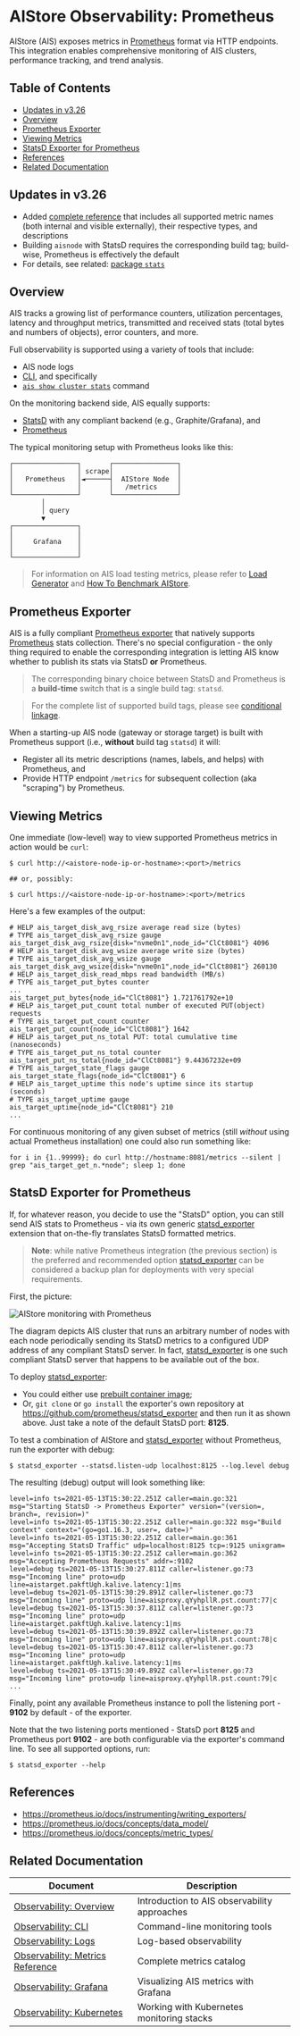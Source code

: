 # AIStore Observability: Prometheus

AIStore (AIS) exposes metrics in [Prometheus](https://prometheus.io) format via HTTP endpoints. This integration enables comprehensive monitoring of AIS clusters, performance tracking, and trend analysis.

## Table of Contents
- [Updates in v3.26](#updates-in-v326)
- [Overview](#overview)
- [Prometheus Exporter](#prometheus-exporter)
- [Viewing Metrics](#viewing-metrics)
- [StatsD Exporter for Prometheus](#statsd-exporter-for-prometheus)
- [References](#references)
- [Related Documentation](#related-documentation)

## Updates in v3.26

* Added [complete reference](31-metrics-reference.md) that includes all supported metric names (both internal and visible externally), their respective types, and descriptions
* Building `aisnode` with StatsD requires the corresponding build tag; build-wise, Prometheus is effectively the default
* For details, see related: [package `stats`](/docs/environment-vars.md#package-stats)

## Overview

AIS tracks a growing list of performance counters, utilization percentages, latency and throughput metrics, transmitted and received stats (total bytes and numbers of objects), error counters, and more.

Full observability is supported using a variety of tools that include:

* AIS node logs
* [CLI](/docs/cli.md), and specifically
* [`ais show cluster stats`](/docs/cli/cluster.md) command

On the monitoring backend side, AIS equally supports:
* [StatsD](https://github.com/etsy/statsd) with any compliant backend (e.g., Graphite/Grafana), and
* [Prometheus](https://prometheus.io/)

The typical monitoring setup with Prometheus looks like this:

```
┌────────────────┐       ┌────────────────┐
│                │ scrape│                │
│   Prometheus   │◄──────┤  AIStore Node  │
│                │       │   /metrics     │
└────────────────┘       └────────────────┘
        │
        │ query
        ▼
┌────────────────┐
│                │
│     Grafana    │
│                │
└────────────────┘
```

> For information on AIS load testing metrics, please refer to [Load Generator](/docs/aisloader.md) and [How To Benchmark AIStore](howto_benchmark.md).

## Prometheus Exporter

AIS is a fully compliant [Prometheus exporter](https://prometheus.io/docs/instrumenting/writing_exporters/) that natively supports [Prometheus](https://prometheus.io/) stats collection. There's no special configuration - the only thing required to enable the corresponding integration is letting AIS know whether to publish its stats via StatsD **or** Prometheus.

> The corresponding binary choice between StatsD and Prometheus is a **build-time** switch that is a single build tag: `statsd`.

> For the complete list of supported build tags, please see [conditional linkage](/docs/build_tags.md).

When a starting-up AIS node (gateway or storage target) is built with Prometheus support (i.e., **without** build tag `statsd`) it will:

* Register all its metric descriptions (names, labels, and helps) with Prometheus, and
* Provide HTTP endpoint `/metrics` for subsequent collection (aka "scraping") by Prometheus.

## Viewing Metrics

One immediate (low-level) way to view supported Prometheus metrics in action would be `curl`:

```console
$ curl http://<aistore-node-ip-or-hostname>:<port>/metrics

## or, possibly:

$ curl https://<aistore-node-ip-or-hostname>:<port>/metrics
```

Here's a few examples of the output:

```console
# HELP ais_target_disk_avg_rsize average read size (bytes)
# TYPE ais_target_disk_avg_rsize gauge
ais_target_disk_avg_rsize{disk="nvme0n1",node_id="ClCt8081"} 4096
# HELP ais_target_disk_avg_wsize average write size (bytes)
# TYPE ais_target_disk_avg_wsize gauge
ais_target_disk_avg_wsize{disk="nvme0n1",node_id="ClCt8081"} 260130
# HELP ais_target_disk_read_mbps read bandwidth (MB/s)
# TYPE ais_target_put_bytes counter
...
ais_target_put_bytes{node_id="ClCt8081"} 1.721761792e+10
# HELP ais_target_put_count total number of executed PUT(object) requests
# TYPE ais_target_put_count counter
ais_target_put_count{node_id="ClCt8081"} 1642
# HELP ais_target_put_ns_total PUT: total cumulative time (nanoseconds)
# TYPE ais_target_put_ns_total counter
ais_target_put_ns_total{node_id="ClCt8081"} 9.44367232e+09
# TYPE ais_target_state_flags gauge
ais_target_state_flags{node_id="ClCt8081"} 6
# HELP ais_target_uptime this node's uptime since its startup (seconds)
# TYPE ais_target_uptime gauge
ais_target_uptime{node_id="ClCt8081"} 210
...
```

For continuous monitoring of any given subset of metrics (still _without_ using actual Prometheus installation) one could also run something like:

```console
for i in {1..99999}; do curl http://hostname:8081/metrics --silent | grep "ais_target_get_n.*node"; sleep 1; done
```

## StatsD Exporter for Prometheus

If, for whatever reason, you decide to use the "StatsD" option, you can still send AIS stats to Prometheus - via its own generic [statsd_exporter](https://github.com/prometheus/statsd_exporter) extension that on-the-fly translates StatsD formatted metrics.

> **Note**: while native Prometheus integration (the previous section) is the preferred and recommended option [statsd_exporter](https://github.com/prometheus/statsd_exporter) can be considered a backup plan for deployments with very special requirements.

First, the picture:

![AIStore monitoring with Prometheus](images/statsd-exporter.png)

The diagram depicts AIS cluster that runs an arbitrary number of nodes with each node periodically sending its StatsD metrics to a configured UDP address of any compliant StatsD server. In fact, [statsd_exporter](https://github.com/prometheus/statsd_exporter) is one such compliant StatsD server that happens to be available out of the box.

To deploy [statsd_exporter](https://github.com/prometheus/statsd_exporter):

* You could either use [prebuilt container image](https://quay.io/repository/prometheus/statsd-exporter);
* Or, `git clone` or `go install` the exporter's own repository at https://github.com/prometheus/statsd_exporter and then run it as shown above. Just take a note of the default StatsD port: **8125**.

To test a combination of AIStore and [statsd_exporter](https://github.com/prometheus/statsd_exporter) without Prometheus, run the exporter with debug:

```console
$ statsd_exporter --statsd.listen-udp localhost:8125 --log.level debug
```

The resulting (debug) output will look something like:

```console
level=info ts=2021-05-13T15:30:22.251Z caller=main.go:321 msg="Starting StatsD -> Prometheus Exporter" version="(version=, branch=, revision=)"
level=info ts=2021-05-13T15:30:22.251Z caller=main.go:322 msg="Build context" context="(go=go1.16.3, user=, date=)"
level=info ts=2021-05-13T15:30:22.251Z caller=main.go:361 msg="Accepting StatsD Traffic" udp=localhost:8125 tcp=:9125 unixgram=
level=info ts=2021-05-13T15:30:22.251Z caller=main.go:362 msg="Accepting Prometheus Requests" addr=:9102
level=debug ts=2021-05-13T15:30:27.811Z caller=listener.go:73 msg="Incoming line" proto=udp line=aistarget.pakftUgh.kalive.latency:1|ms
level=debug ts=2021-05-13T15:30:29.891Z caller=listener.go:73 msg="Incoming line" proto=udp line=aisproxy.qYyhpllR.pst.count:77|c
level=debug ts=2021-05-13T15:30:37.811Z caller=listener.go:73 msg="Incoming line" proto=udp line=aistarget.pakftUgh.kalive.latency:1|ms
level=debug ts=2021-05-13T15:30:39.892Z caller=listener.go:73 msg="Incoming line" proto=udp line=aisproxy.qYyhpllR.pst.count:78|c
level=debug ts=2021-05-13T15:30:47.811Z caller=listener.go:73 msg="Incoming line" proto=udp line=aistarget.pakftUgh.kalive.latency:1|ms
level=debug ts=2021-05-13T15:30:49.892Z caller=listener.go:73 msg="Incoming line" proto=udp line=aisproxy.qYyhpllR.pst.count:79|c
...
```

Finally, point any available Prometheus instance to poll the listening port - **9102** by default - of the exporter.

Note that the two listening ports mentioned - StatsD port **8125** and Prometheus port **9102** - are both configurable via the exporter's command line. To see all supported options, run:

```console
$ statsd_exporter --help
```

## References

* https://prometheus.io/docs/instrumenting/writing_exporters/
* https://prometheus.io/docs/concepts/data_model/
* https://prometheus.io/docs/concepts/metric_types/

## Related Documentation

| Document | Description |
|----------|-------------|
| [Observability: Overview](00-overview.md) | Introduction to AIS observability approaches |
| [Observability: CLI](10-cli.md) | Command-line monitoring tools |
| [Observability: Logs](20-logs.md) | Log-based observability |
| [Observability: Metrics Reference](31-metrics-reference.md) | Complete metrics catalog |
| [Observability: Grafana](40-grafana.md) | Visualizing AIS metrics with Grafana |
| [Observability: Kubernetes](50-k8s.md) | Working with Kubernetes monitoring stacks |